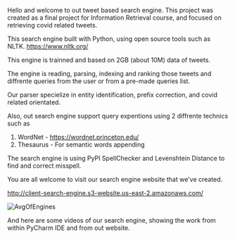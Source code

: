 Hello and welcome to out tweet based search engine.
This project was created as a final project for Information Retrieval course, and focused on retrieving covid related tweets.

This search engine built with Python, using open source tools such as NLTK. https://www.nltk.org/

This engine is trainned and based on 2GB (about 10M) data of tweets.

The engine is reading, parsing, indexing and ranking those tweets and diffrente queries from the user or from a pre-made queries list.

Our parser specielize in entity identification, prefix correction, and covid related orientated.

Also, out search engine support query expentions using 2 diffrente technics such as 

1. WordNet - https://wordnet.princeton.edu/
2. Thesaurus - For semantic words appending

The search engine is using PyPI SpellChecker and Levenshtein Distance to find and correct misspell.

You are all welcome to visit our search engine website that we've created.

http://client-search-engine.s3-website.us-east-2.amazonaws.com/

![AvgOfEngines](https://user-images.githubusercontent.com/45013022/109036317-2754a300-76d2-11eb-8669-be6f95e891a2.png)


And here are some videos of our search engine, showing the work from within PyCharm IDE and from out website.


